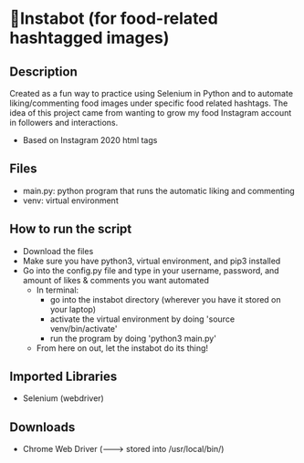 # :fork_and_knife:Instabot (for food-related hashtagged images) 

## Description
Created as a fun way to practice using Selenium in Python and to automate liking/commenting food images under specific food related hashtags. The idea of this project came from wanting to grow my food Instagram account in followers and interactions. 
- Based on Instagram 2020 html tags

## Files
- main.py: python program that runs the automatic liking and commenting
- venv: virtual environment

## How to run the script
- Download the files
- Make sure you have python3, virtual environment, and pip3 installed
- Go into the config.py file and type in your username, password, and amount of likes & comments you want automated
  - In terminal:
    - go into the instabot directory (wherever you have it stored on your laptop)
    - activate the virtual environment by doing 'source venv/bin/activate'
    - run the program by doing 'python3 main.py'
  - From here on out, let the instabot do its thing!

## Imported Libraries
- Selenium (webdriver)

## Downloads
- Chrome Web Driver (---> stored into /usr/local/bin/)
